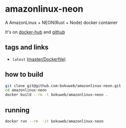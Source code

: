 # amazonlinux-neon

A AmazonLinux + NEON(Rust + Node) docker container

It's on [docker-hub](https://hub.docker.com/) and [github](https://github.com/bokuweb/amazonlinux-neon/)

## tags and links
* `latest` [(master/Dockerfile)](https://github.com/bokuweb/amazonlinux-neon/blob/master/Dockerfile)


## how to build

```sh
git clone git@github.com:bokuweb/amazonlinux-neon.git
cd amazonlinux-neon
docker build --rm -t bokuweb/amazonlinux-neon .
```

## running

```sh
docker run --rm  -it bokuweb/amazonlinux-neon
```
